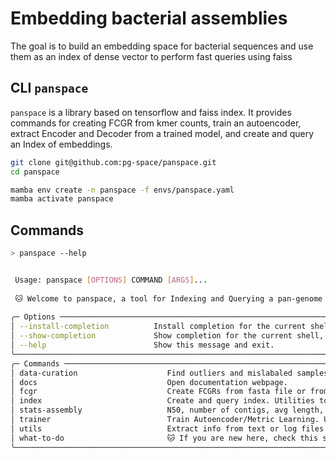 # Embedding bacterial assemblies
The goal is to build an embedding space for bacterial sequences and use them as an index of dense vector to perform fast queries using faiss

## CLI `panspace`

`panspace` is a library based on tensorflow and faiss index.
It provides commands for creating FCGR from kmer counts, train an autoencoder,
extract Encoder and Decoder from a trained model, and create and query an Index
of embeddings.
 
```bash
git clone git@github.com:pg-space/panspace.git
cd panspace

mamba env create -n panspace -f envs/panspace.yaml
mamba activate panspace

```

## Commands

```bash                                                                                                                                                                                       
> panspace --help 


 Usage: panspace [OPTIONS] COMMAND [ARGS]...                                                                                                                                           
                                                                                                                                                                                       
 🐱 Welcome to panspace, a tool for Indexing and Querying a pan-genome in an embedding space                                                                                           
                                                                                                                                                                                       
╭─ Options ───────────────────────────────────────────────────────────────────────────────────────────────────────────────────────────────────────────────────────────────────────────╮
│ --install-completion          Install completion for the current shell.                                                                                                             │
│ --show-completion             Show completion for the current shell, to copy it or customize the installation.                                                                      │
│ --help                        Show this message and exit.                                                                                                                           │
╰─────────────────────────────────────────────────────────────────────────────────────────────────────────────────────────────────────────────────────────────────────────────────────╯
╭─ Commands ──────────────────────────────────────────────────────────────────────────────────────────────────────────────────────────────────────────────────────────────────────────╮
│ data-curation                    Find outliers and mislabaled samples.                                                                                                              │
│ docs                             Open documentation webpage.                                                                                                                        │
│ fcgr                             Create FCGRs from fasta file or from txt file with kmers and counts.                                                                               │
│ index                            Create and query index. Utilities to test index.                                                                                                   │
│ stats-assembly                   N50, number of contigs, avg length, total length.                                                                                                  │
│ trainer                          Train Autoencoder/Metric Learning. Utilities.                                                                                                      │
│ utils                            Extract info from text or log files                                                                                                                │
│ what-to-do                       🐱 If you are new here, check this step-by-step guide                                                                                              │
╰─────────────────────────────────────────────────────────────────────────────────────────────────────────────────────────────────────────────────────────────────────────────────────╯
```